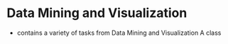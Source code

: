 # Data Mining and Visualization

- contains a variety of tasks from Data Mining and Visualization A class
